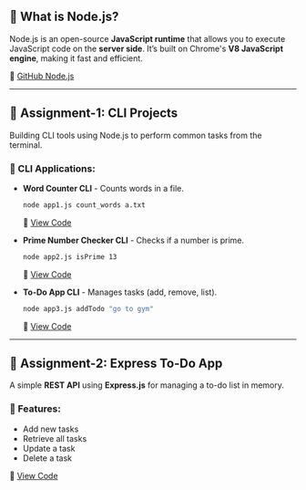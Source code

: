 ## 📌 What is Node.js?

Node.js is an open-source **JavaScript runtime** that allows you to execute JavaScript code on the **server side**. It’s built on Chrome's **V8 JavaScript engine**, making it fast and efficient.

🔗 [GitHub Node.js](https://github.com/nodejs/node)

---

## 📝 Assignment-1: CLI Projects

Building CLI tools using Node.js to perform common tasks from the terminal.

### 🚀 CLI Applications:

- **Word Counter CLI** - Counts words in a file.

  ```sh
  node app1.js count_words a.txt
  ```

  📂 [View Code](app1.js)

- **Prime Number Checker CLI** - Checks if a number is prime.

  ```sh
  node app2.js isPrime 13
  ```

  📂 [View Code](app2.js)

- **To-Do App CLI** - Manages tasks (add, remove, list).
  ```sh
  node app3.js addTodo "go to gym"
  ```
  📂 [View Code](app3.js)

---

## 📝 Assignment-2: Express To-Do App

A simple **REST API** using **Express.js** for managing a to-do list in memory.

### 🌟 Features:

- Add new tasks
- Retrieve all tasks
- Update a task
- Delete a task

📂 [View Code](app4.js)
